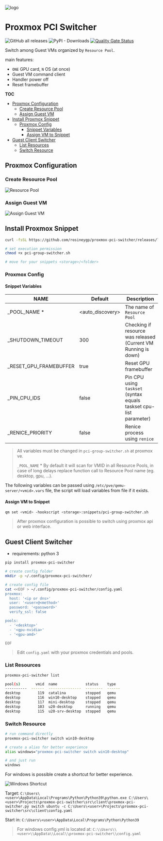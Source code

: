 ![logo](assets/logo.png)

# Proxmox PCI Switcher <!-- omit in toc -->

![GitHub all releases](https://img.shields.io/github/downloads/rosineygp/proxmox-pci-switcher/total?label=snippet)
![PyPI - Downloads](https://img.shields.io/pypi/dm/proxmox-pci-switcher?label=pypi)
[![Quality Gate Status](https://sonarcloud.io/api/project_badges/measure?project=rosineygp_proxmox-pci-switcher&metric=alert_status)](https://sonarcloud.io/dashboard?id=rosineygp_proxmox-pci-switcher)

Switch among Guest VMs organized by `Resource Pool`.

main features:

- `ONE` GPU card, `N` OS (at once)
- Guest VM command client
- Handler power off
- Reset framebuffer

**TOC**

- [Proxmox Configuration](#proxmox-configuration)
  - [Create Resource Pool](#create-resource-pool)
  - [Assign Guest VM](#assign-guest-vm)
- [Install Proxmox Snippet](#install-proxmox-snippet)
  - [Proxmox Config](#proxmox-config)
    - [Snippet Variables](#snippet-variables)
    - [Assign VM to Snippet](#assign-vm-to-snippet)
- [Guest Client Switcher](#guest-client-switcher)
  - [List Resources](#list-resources)
  - [Switch Resource](#switch-resource)

## Proxmox Configuration

### Create Resource Pool

![Resource Pool](assets/create_resource_pool.png)

### Assign Guest VM

![Assign Guest VM](assets/assign_guest_vm.png)

## Install Proxmox Snippet

```bash
curl -fsSL https://github.com/rosineygp/proxmox-pci-switcher/releases/latest/download/pci-group-switcher.sh > pci-group-switcher.sh

# set execution permission
chmod +x pci-group-switcher.sh

# move for your snippets <storage>/<folder>
```

### Proxmox Config

#### Snippet Variables

| NAME                   | Default           | Description                                                        |
| ---------------------- | ----------------- | ------------------------------------------------------------------ |
| _POOL_NAME *           | \<auto_discovery> | The name of `Resource Pool`                                        |
| _SHUTDOWN_TIMEOUT      | 300               | Checking if resource was released (Current VM Running is down)     |
| _RESET_GPU_FRAMEBUFFER | true              | Reset GPU framebuffer                                              |
| _PIN_CPU_IDS           | false             | Pin CPU using `taskset` (syntax equals taskset cpu-list parameter) |
| _RENICE_PRIORITY       | false             | Renice process using `renice`                                      |

> All variables must be changed in `pci-group-switcher.sh` at proxmox ve.
> 
> `_POOL_NAME` * By default it will scan for VMID in all Resource Pools, in case of long delays replace function call to Resource Pool name (eg. desktop, gpu, ...).

The following variables can be passed using `/etc/pve/qemu-server/<vmid>.vars` file, the script will load variables from file if it exists.

#### Assign VM to Snippet

```bash
qm set <vmid> -hookscript <storage>:snippets/pci-group-switcher.sh
```

> After proxmox configuration is possible to switch using proxmox api or web interface.

## Guest Client Switcher

- requirements: python 3

```bash
pip install proxmox-pci-switcher

# create config folder
mkdir -p ~/.config/proxmox-pci-switcher/

# create config file
cat <<EOF > ~/.config/proxmox-pci-switcher/config.yaml
proxmox:
  host: '<ip or dns>'
  user: '<user>@<method>'
  password: '<password>'
  verify_ssl: false

pools:
  - '<desktop>'
  - '<gpu-nvidia>'
  - '<gpu-amd>'

EOF
```

> Edit `config.yaml` with your proxmox credentials and pools.

### List Resources

```bash
proxmox-pci-switcher list

pool(s)       vmid  name             status    type
----------  ------  ---------------  --------  ------
desktop        119  catalina         stopped   qemu
desktop        116  win10-desktop    stopped   qemu
desktop        117  mini-desktop     stopped   qemu
desktop        103  u20-desktop      running   qemu
desktop        115  u20-srv-desktop  stopped   qemu
```

### Switch Resource

```bash
# run command directly
proxmox-pci-switcher switch win10-desktop

# create a alias for better experience
alias windows="proxmox-pci-switcher switch win10-desktop"

# and just run
windows
```

For windows is possible create a shortcut for better experience.

![Windows Shortcut](assets/windows_shortcut.png)


Target: `C:\Users\<user>\AppData\Local\Programs\Python\Python39\python.exe C:\Users\<user>\Projects\proxmox-pci-switcher\src\client\proxmox-pci-switcher.py switch ubuntu -c C:\Users\<user>\Projects\proxmox-pci-switcher\src\client\config.yaml`

Start in: `C:\Users\<user>\AppData\Local\Programs\Python\Python39`

> For windows config.yml is located at: `C:\\Users\\<user>\\AppData\\Local\\proxmox-pci-switcher\\config.yaml`